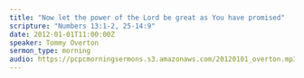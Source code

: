 ```yaml
---
title: "Now let the power of the Lord be great as You have promised"
scripture: "Numbers 13:1-2, 25-14:9"
date: 2012-01-01T11:00:00Z
speaker: Tommy Overton
sermon_type: morning
audio: https://pcpcmorningsermons.s3.amazonaws.com/20120101_overton.mp3 
---
```



